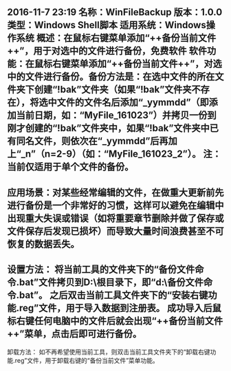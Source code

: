 2016-11-7 23:19
名称：WinFileBackup
版本：1.0.0
类型：Windows Shell脚本
适用系统：Windows操作系统
概述：在鼠标右键菜单添加“++备份当前文件++”，用于对选中的文件进行备份，免费软件
软件功能：在鼠标右键菜单添加“++备份当前文件++”，对选中的文件进行备份。备份方法是：在选中文件的所在文件夹下创建“!bak”文件夹（如果“!bak”文件夹不存在），将选中文件的文件名后添加“_yymmdd”（即添加当前日期，如：“MyFile_161023”）并拷贝一份到刚才创建的“!bak”文件夹中，如果“!bak”文件夹中已有同名文件，则依次在“_yymmdd”后再加上“_n”（n=2-9）（如：“MyFile_161023_2”）。
注：当前仅适用于单个文件的备份。
---
应用场景：对某些经常编辑的文件，在做重大更新前先进行备份是一个非常好的习惯，这样可以避免在编辑中出现重大失误或错误（如将重要章节删除并做了保存或文件保存后发现已损坏）而导致大量时间浪费甚至不可恢复的数据丢失。
---
设置方法：
将当前工具的文件夹下的“备份文件命令.bat”文件拷贝到D:\根目录下，即“d:\备份文件命令.bat”。
之后双击当前工具文件夹下的“安装右键功能.reg”文件，用于导入数据到注册表。
成功导入后鼠标右键任何电脑中的文件后就会出现“++备份当前文件++”菜单，点击后即可进行备份。
---
卸载方法：
如不再希望使用当前工具，则双击当前工具文件夹下的“卸载右键功能.reg”文件，用于卸载右键的“备份当前文件”菜单功能。
